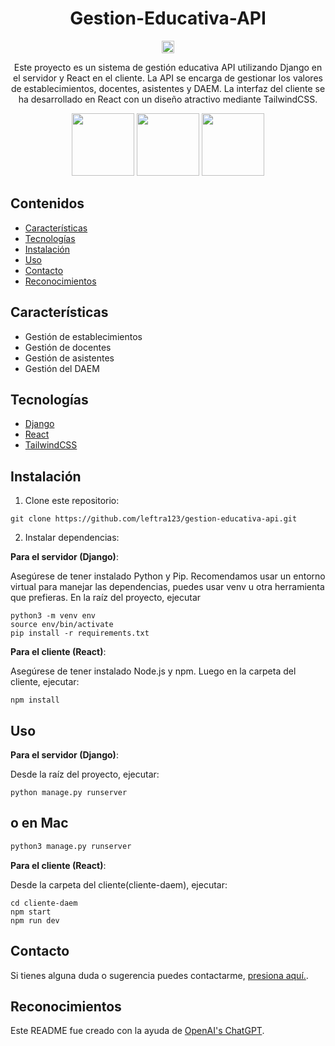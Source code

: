 <div align="center">

# Gestion-Educativa-API

<p float="left">
  <img src="https://seekicon.com/free-icon-download/github-badge_1.svg" width="20" />
</p> 

Este proyecto es un sistema de gestión educativa API utilizando Django en el servidor y React en el cliente. La API se encarga de gestionar los valores de establecimientos, docentes, asistentes y DAEM. La interfaz del cliente se ha desarrollado en React con un diseño atractivo mediante TailwindCSS.

<p>
  <img src="https://icon-library.com/images/django-icon/django-icon-0.jpg" width="100" />
  <img src="https://upload.wikimedia.org/wikipedia/commons/thumb/a/a7/React-icon.svg/1200px-React-icon.svg.png" width="100" /> 
  <img src="https://upload.wikimedia.org/wikipedia/commons/d/d5/Tailwind_CSS_Logo.svg" width="100" />
</p>

</div>

## Contenidos
- [Características](#características)
- [Tecnologías](#tecnologías)
- [Instalación](#instalación)
- [Uso](#uso)
- [Contacto](#contacto)
- [Reconocimientos](#reconocimientos)

## Características

- Gestión de establecimientos
- Gestión de docentes
- Gestión de asistentes
- Gestión del DAEM

## Tecnologías

- [Django](https://www.djangoproject.com/)
- [React](https://reactjs.org/)
- [TailwindCSS](https://tailwindcss.com/)

## Instalación

1. Clone este repositorio:

```
git clone https://github.com/leftra123/gestion-educativa-api.git
```

2. Instalar dependencias:

**Para el servidor (Django)**:

Asegúrese de tener instalado Python y Pip. Recomendamos usar un entorno virtual para manejar las dependencias, puedes usar venv u otra herramienta que prefieras. En la raíz del proyecto, ejecutar

```
python3 -m venv env
source env/bin/activate
pip install -r requirements.txt
```

**Para el cliente (React)**:

Asegúrese de tener instalado Node.js y npm. Luego en la carpeta del cliente, ejecutar:

```
npm install
```


## Uso

**Para el servidor (Django)**:

Desde la raíz del proyecto, ejecutar:

```
python manage.py runserver
```
## o en Mac
```bash
python3 manage.py runserver
```

**Para el cliente (React)**:

Desde la carpeta del cliente(cliente-daem), ejecutar:

```
cd cliente-daem
npm start
npm run dev
```

## Contacto

Si tienes alguna duda o sugerencia puedes contactarme, [presiona aquí.](https://github.com/leftra123/).


## Reconocimientos
Este README fue creado con la ayuda de [OpenAI's ChatGPT](https://chat.openai.com/).
